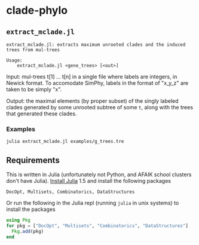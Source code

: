 clade-phylo
============

## `extract_mclade.jl`

```
extract_mclade.jl: extracts maximum unrooted clades and the induced trees from mul-trees

Usage:
    extract_mclade.jl <gene_trees> [<out>]
```

Input: mul-trees t[1] ... t[n] in a single file where labels are integers, in Newick format. To accomodate SimPhy, labels in the format of "x_y_z" are taken to be simply "x".

Output: the maximal elements (by proper subset) of the singly labeled clades generated by some unrooted subtree of some `t`, along with
the trees that generated these clades.


### Examples

```bash
julia extract_mclade.jl examples/g_trees.tre
```

## Requirements

This is written in Julia (unfortunately not Python, and AFAIK school clusters don't
have Julia). [Install Julia](https://julialang.org/downloads/) 1.5 and install the following packages

```
DocOpt, Multisets, Combinatorics, DataStructures
```

Or run the following in the Julia repl (running `julia` in unix systems) to install the packages
```julia
using Pkg
for pkg = ["DocOpt", "Multisets", "Combinatorics", "DataStructures"]
  Pkg.add(pkg)
end
```